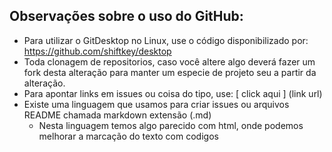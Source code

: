 

## Observações sobre o uso do GitHub:

- Para utilizar o GitDesktop no Linux, use o código disponibilizado por: https://github.com/shiftkey/desktop
-  Toda clonagem de repositorios, caso você altere algo deverá fazer um fork desta alteração para manter um especie de projeto seu a partir da alteração.
- Para apontar links em issues ou coisa do tipo, use: [ click aqui ] (link url)
- Existe uma linguagem que usamos para criar issues ou arquivos README chamada markdown extensão (.md)
    - Nesta linguagem temos algo parecido com html, onde podemos melhorar a marcação do texto com codigos

